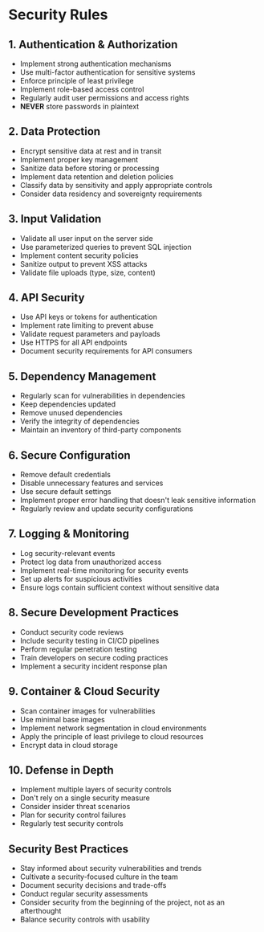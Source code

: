 # Security Rules

## 1. Authentication & Authorization

- Implement strong authentication mechanisms
- Use multi-factor authentication for sensitive systems
- Enforce principle of least privilege
- Implement role-based access control
- Regularly audit user permissions and access rights
- **NEVER** store passwords in plaintext

## 2. Data Protection

- Encrypt sensitive data at rest and in transit
- Implement proper key management
- Sanitize data before storing or processing
- Implement data retention and deletion policies
- Classify data by sensitivity and apply appropriate controls
- Consider data residency and sovereignty requirements

## 3. Input Validation

- Validate all user input on the server side
- Use parameterized queries to prevent SQL injection
- Implement content security policies
- Sanitize output to prevent XSS attacks
- Validate file uploads (type, size, content)

## 4. API Security

- Use API keys or tokens for authentication
- Implement rate limiting to prevent abuse
- Validate request parameters and payloads
- Use HTTPS for all API endpoints
- Document security requirements for API consumers

## 5. Dependency Management

- Regularly scan for vulnerabilities in dependencies
- Keep dependencies updated
- Remove unused dependencies
- Verify the integrity of dependencies
- Maintain an inventory of third-party components

## 6. Secure Configuration

- Remove default credentials
- Disable unnecessary features and services
- Use secure default settings
- Implement proper error handling that doesn't leak sensitive information
- Regularly review and update security configurations

## 7. Logging & Monitoring

- Log security-relevant events
- Protect log data from unauthorized access
- Implement real-time monitoring for security events
- Set up alerts for suspicious activities
- Ensure logs contain sufficient context without sensitive data

## 8. Secure Development Practices

- Conduct security code reviews
- Include security testing in CI/CD pipelines
- Perform regular penetration testing
- Train developers on secure coding practices
- Implement a security incident response plan

## 9. Container & Cloud Security

- Scan container images for vulnerabilities
- Use minimal base images
- Implement network segmentation in cloud environments
- Apply the principle of least privilege to cloud resources
- Encrypt data in cloud storage

## 10. Defense in Depth

- Implement multiple layers of security controls
- Don't rely on a single security measure
- Consider insider threat scenarios
- Plan for security control failures
- Regularly test security controls

## Security Best Practices

- Stay informed about security vulnerabilities and trends
- Cultivate a security-focused culture in the team
- Document security decisions and trade-offs
- Conduct regular security assessments
- Consider security from the beginning of the project, not as an afterthought
- Balance security controls with usability 